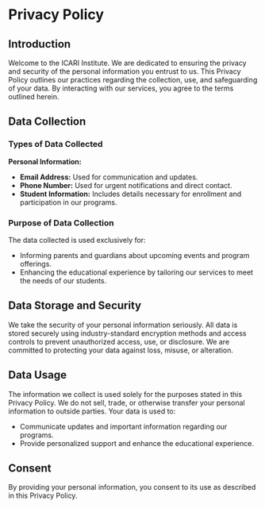 
# Privacy Policy

## Introduction

Welcome to the ICARI Institute. We are dedicated to ensuring the privacy and security of the personal information you entrust to us. This Privacy Policy outlines our practices regarding the collection, use, and safeguarding of your data. By interacting with our services, you agree to the terms outlined herein.

## Data Collection

### Types of Data Collected

**Personal Information:**
- **Email Address:** Used for communication and updates.
- **Phone Number:** Used for urgent notifications and direct contact.
- **Student Information:** Includes details necessary for enrollment and participation in our programs.

### Purpose of Data Collection

The data collected is used exclusively for:
- Informing parents and guardians about upcoming events and program offerings.
- Enhancing the educational experience by tailoring our services to meet the needs of our students.

## Data Storage and Security

We take the security of your personal information seriously. All data is stored securely using industry-standard encryption methods and access controls to prevent unauthorized access, use, or disclosure. We are committed to protecting your data against loss, misuse, or alteration.

## Data Usage

The information we collect is used solely for the purposes stated in this Privacy Policy. We do not sell, trade, or otherwise transfer your personal information to outside parties. Your data is used to:
- Communicate updates and important information regarding our programs.
- Provide personalized support and enhance the educational experience.

## Consent

By providing your personal information, you consent to its use as described in this Privacy Policy.
